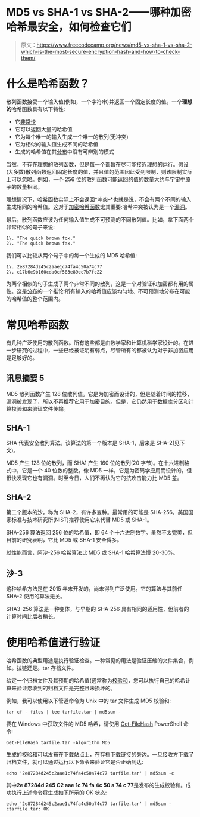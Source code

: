 # MD5 vs SHA-1 vs SHA-2——哪种加密哈希最安全，如何检查它们

> 原文：<https://www.freecodecamp.org/news/md5-vs-sha-1-vs-sha-2-which-is-the-most-secure-encryption-hash-and-how-to-check-them/>

# 什么是哈希函数？

散列函数接受一个输入值(例如，一个字符串)并返回一个固定长度的值。一个**理想的**哈希函数具有以下特性:

*   它[非常快](https://en.wikipedia.org/wiki/Hash_function#Efficiency)
*   它可以返回大量的哈希值
*   它为每个唯一的输入生成一个唯一的散列(无冲突)
*   它为相似的输入值生成不同的哈希值
*   生成的哈希值在其[分布](https://en.wikipedia.org/wiki/Hash_function#Uniformity)中没有可辨别的模式

当然，不存在理想的散列函数，但是每一个都旨在尽可能接近理想的运行。假设(大多数)散列函数返回固定长度的值，并且值的范围因此受到限制，则该限制实际上可以忽略。例如，一个 256 位的散列函数可能返回的值的数量大约与宇宙中原子的数量相同。

理想情况下，哈希函数实际上不会返回*冲突–*也就是说，不会有两个不同的输入生成相同的哈希值。这对于[加密哈希函数](https://en.wikipedia.org/wiki/Cryptographic_hash_function)尤其重要:哈希冲突被认为是一个[漏洞](https://en.wikipedia.org/wiki/Collision_resistance)。

最后，散列函数应该为任何输入值生成不可预测的不同散列值。比如，拿下面两个非常相似的句子来说:

```
1\. "The quick brown fox."
2\. "The quick brown fax." 
```

我们可以比较从两个句子中的每一个生成的 MD5 哈希值:

```
1\. 2e87284d245c2aae1c74fa4c50a74c77
2\. c17b6e9b160cda0cf583e89ec7b7fc22 
```

为两个相似的句子生成了两个非常不同的散列，这是一个对验证和加密都有用的属性。这是[分布](https://en.wikipedia.org/wiki/Hash_function#Uniformity)的一个推论:所有输入的哈希值应该均匀地、不可预测地分布在可能的哈希值的整个范围内。

# 常见哈希函数

有几种广泛使用的散列函数。所有这些都是由数学家和计算机科学家设计的。在进一步研究的过程中，一些已经被证明有弱点，尽管所有的都被认为对于非加密应用是足够好的。

## 讯息摘要 5

MD5 散列函数产生 128 位散列值。它是为加密而设计的，但是随着时间的推移，漏洞被发现了，所以不再推荐它用于加密目的。但是，它仍然用于数据库分区和计算校验和来验证文件传输。

## SHA-1

SHA 代表安全散列算法。该算法的第一个版本是 SHA-1，后来是 SHA-2(见下文)。

MD5 产生 128 位的散列，而 SHA1 产生 160 位的散列(20 字节)。在十六进制格式中，它是一个 40 位数的整数。像 MD5 一样，它是为密码学应用而设计的，但很快发现它也有漏洞。时至今日，人们不再认为它的抗攻击能力比 MD5 差。

## SHA-2

第二个版本的沙，称为 SHA-2，有许多变种。最常用的可能是 SHA-256，美国国家标准与技术研究所(NIST)推荐使用它来代替 MD5 或 SHA-1。

SHA-256 算法返回 256 位的哈希值，即 64 个十六进制数字。虽然不太完美，但目前的研究表明，它比 MD5 或 SHA-1 安全得多。

就性能而言，阿沙-256 哈希算法比 MD5 或 SHA-1 哈希算法慢 20-30%。

## 沙-3

这种哈希方法是在 2015 年末开发的，尚未得到广泛使用。它的算法与其前任 SHA-2 使用的算法无关。

SHA3-256 算法是一种变体，与早期的 SHA-256 具有相同的适用性，但前者的计算时间比后者稍长。

# 使用哈希值进行验证

哈希函数的典型用途是执行验证检查。一种常见的用法是验证压缩的文件集合，例如。拉链还是。tar 存档文件。

给定一个归档文件及其预期的哈希值(通常称为[校验和](https://techterms.com/definition/checksum)，您可以执行自己的哈希计算来验证您收到的归档文件是完整且未损坏的。

例如，我可以使用以下管道命令为 Unix 中的 tar 文件生成 MD5 校验和:

```
tar cf - files | tee tarfile.tar | md5sum - 
```

要在 Windows 中获取文件的 MD5 哈希，请使用 [Get-FileHash](https://docs.microsoft.com/en-us/powershell/module/microsoft.powershell.utility/get-filehash?view=powershell-7) PowerShell 命令:

```
Get-FileHash tarfile.tar -Algorithm MD5 
```

生成的校验和可以发布在下载站点上，在存档下载链接的旁边。一旦接收方下载了归档文件，就可以通过运行以下命令来验证它是否正确到达:

```
echo '2e87284d245c2aae1c74fa4c50a74c77 tarfile.tar' | md5sum -c 
```

其中**2e 87284d 245 C2 aae 1c 74 fa 4c 50 a 74 c 77**是发布的生成校验和。成功执行上述命令将生成如下所示的 OK 状态:

```
echo '2e87284d245c2aae1c74fa4c50a74c77 tarfile.tar' | md5sum -ctarfile.tar: OK
```